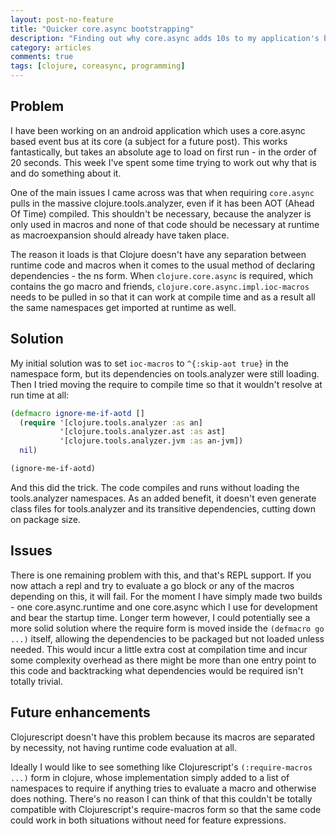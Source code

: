 ```yaml
---
layout: post-no-feature
title: "Quicker core.async bootstrapping"
description: "Finding out why core.async adds 10s to my application's bootstrap time and how to remedy it"
category: articles
comments: true
tags: [clojure, coreasync, programming]
---
```


## Problem
I have been working on an android application which uses a core.async based event bus at its core (a subject for a future post). This works fantastically, but takes an absolute age to load on first run - in the order of 20 seconds. This week I've spent some time trying to work out why that is and do something about it.

One of the main issues I came across was that when requiring `core.async` pulls in the massive clojure.tools.analyzer, even if it has been AOT (Ahead Of Time) compiled. This shouldn't be necessary, because the analyzer is only used in macros and none of that code should be necessary at runtime as macroexpansion should already have taken place.

The reason it loads is that Clojure doesn't have any separation between runtime code and macros when it comes to the usual method of declaring dependencies - the ns form. When `clojure.core.async` is required, which contains the go macro and friends, `clojure.core.async.impl.ioc-macros` needs to be pulled in so that it can work at compile time and as a result all the same namespaces get imported at runtime as well.

## Solution
My initial solution was to set `ioc-macros` to `^{:skip-aot true}` in the namespace form, but its dependencies on tools.analyzer were still loading. Then I tried moving the require to compile time so that it wouldn't resolve at run time at all:


```clj 
(defmacro ignore-me-if-aotd [] 
  (require '[clojure.tools.analyzer :as an]
           '[clojure.tools.analyzer.ast :as ast]
           '[clojure.tools.analyzer.jvm :as an-jvm])
  nil)

(ignore-me-if-aotd)
```

And this did the trick. The code compiles and runs without loading the tools.analyzer namespaces. As an added benefit, it doesn't even generate class files for tools.analyzer and its transitive dependencies, cutting down on package size.

## Issues

There is one remaining problem with this, and that's REPL support. If you now attach a repl and try to evaluate a go block or any of the macros depending on this, it will fail. For the moment I have simply made two builds - one core.async.runtime and one core.async which I use for development and bear the startup time. Longer term however, I could potentially see a more solid solution where the require form is moved inside the `(defmacro go ...)` itself, allowing the dependencies to be packaged but not loaded unless needed. This would incur a little extra cost at compilation time and incur some complexity overhead as there might be more than one entry point to this code and backtracking what dependencies would be required isn't totally trivial.



## Future enhancements

Clojurescript doesn't have this problem because its macros are separated by necessity, not having runtime code evaluation at all.

Ideally I would like to see something like Clojurescript's `(:require-macros ...)` form in clojure, whose implementation simply added to a list of namespaces to require if anything tries to evaluate a macro and otherwise does nothing. There's no reason I can think of that this couldn't be totally compatible with Clojurescript's require-macros form so that the same code could work in both situations without need for feature expressions.
